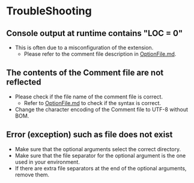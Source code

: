 # TroubleShooting

## Console output at runtime contains "LOC = 0"

- This is often due to a misconfiguration of the extension.
  - Please refer to the comment file description in [OptionFile.md](/Usage/OptionFile.md).

## The contents of the Comment file are not reflected

- Please check if the file name of the comment file is correct.
  - Refer to [OptionFile.md](/Usage/OptionFile.md) to check if the syntax is correct.
- Change the character encoding of the Comment file to UTF-8 without BOM.

## Error (exception) such as file does not exist

- Make sure that the optional arguments select the correct directory.
- Make sure that the file separator for the optional argument is the one used in your environment.
- If there are extra file separators at the end of the optional arguments, remove them.
